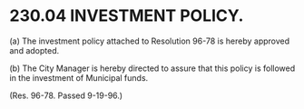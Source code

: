 230.04 INVESTMENT POLICY.
=========================

​(a) The investment policy attached to Resolution 96-78 is hereby
approved and adopted.

​(b) The City Manager is hereby directed to assure that this policy is
followed in the investment of Municipal funds.

(Res. 96-78. Passed 9-19-96.)
